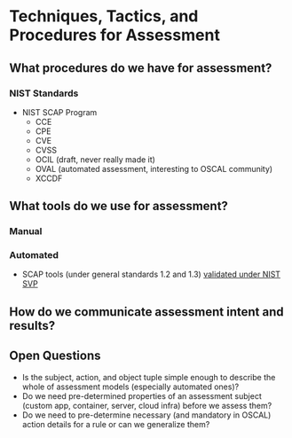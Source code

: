 # Techniques, Tactics, and Procedures for Assessment

## What procedures do we have for assessment?

### NIST Standards

- NIST SCAP Program
    - CCE
    - CPE
    - CVE
    - CVSS
    - OCIL (draft, never really made it)
    - OVAL (automated assessment, interesting to OSCAL community)
    - XCCDF    

## What tools do we use for assessment?

### Manual

### Automated

- SCAP tools (under general standards 1.2 and 1.3) [validated under NIST SVP](https://csrc.nist.gov/projects/scap-validation-program/validated-products-and-modules)

## How do we communicate assessment intent and results?
## Open Questions

- Is the subject, action, and object tuple simple enough to describe the whole of assessment models (especially automated ones)?
- Do we need pre-determined properties of an assessment subject (custom app, container, server, cloud infra) before we assess them?
- Do we need to pre-determine necessary (and mandatory in OSCAL) action details for a rule or can we generalize them?